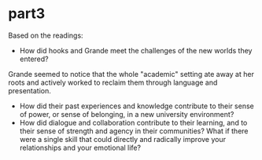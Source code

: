 # part3

Based on the readings:

- How did hooks and Grande meet the challenges of the new worlds they entered?

Grande seemed to notice that the whole "academic" setting ate away at her roots and actively worked to reclaim them through language and presentation.

- How did their past experiences and knowledge contribute to their sense of power, or sense of belonging, in a new university environment?
- How did dialogue and collaboration contribute to their learning, and to their sense of strength and agency in their communities? What if there were a single skill that could directly and radically improve your relationships and your emotional life?
